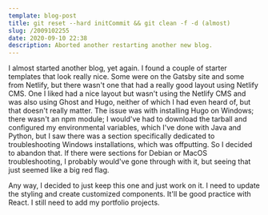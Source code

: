 ```yaml
---
template: blog-post
title: git reset --hard initCommit && git clean -f -d (almost)
slug: /2009102255
date: 2020-09-10 22:38
description: Aborted another restarting another new blog.
---
```

I almost started another blog, yet again.  I found a couple of starter templates that look really nice.  Some were on the Gatsby site and some from Netlify, but there wasn't one that had a really good layout using Netlify CMS.  One I liked had a nice layout but wasn't using the Netlify CMS and was also using Ghost and Hugo, neither of which I had even heard of, but that doesn't really matter.  The issue was with installing Hugo on Windows; there wasn't an npm module; I would've had to download the tarball and configured my environmental variables, which I've done with Java and Python, but I saw there was a section specifically dedicated to troubleshooting Windows installations, which was offputting.  So I decided to abandon that. If there were sections for Debian or MacOS troubleshooting, I probably would've gone through with it, but seeing that just seemed like a big red flag.

Any way, I decided to just keep this one and just work on it.  I need to update the styling and create customized components.  It'll be good practice with React.  I still need to add my portfolio projects. 